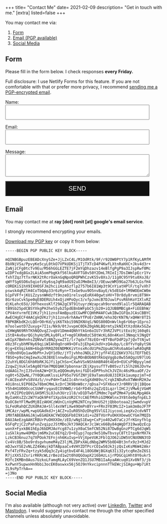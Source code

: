 +++
title= "Contact Me"
date= 2021-02-09 
description= "Get in touch with me."
[extra]
listed=false
+++

You may contact me via:

1. [Form](#form)
2. [Email (PGP available)](#email)
3. [Social Media](#social-media)

## Form

Please fill in the form below. I check responses **every Friday.**

Full disclosure: I use Netlify Forms for this feature. If you are not comfortable with that or prefer more privacy, I recommend [sending me a PGP-encrypted email](#email).

<form name="contact" method="POST" netlify>
  <p>
    <label>Name:<br> <input type="text" name="name" style="padding:10px;font-size:20px;width:90%"></label>   
  </p>
  <p>
    <label>Email:<br> <input type="email" name="email" style="padding:10px;font-size:20px;width:90%"></label><br>
  </p>  
    <label>Message:<br> <textarea name="message" style="padding:10px;font-size:20px;width:90%"></textarea></label><br>
  </p>
  <p>
    <button type="submit" style="font-size:20px;width:90%;background:#111; color: white;padding:10px;cursor:pointer">SEND</button>
  </p>
</form>

## Email

You may contact me at <b>ray [dot] ronit [at] google's email service</b>.

I strongly recommend encrypting your emails. 

<a href="/RonitRay-public.txt">Download my PGP key</a> or copy it from below:

```
-----BEGIN PGP PUBLIC KEY BLOCK-----

mQINBGBpuzEBEADcXnySZe+JjLZxC4L/M1OdRtk/9F/r92OW0PtY7p1RfKyLAMfM
8bXNjVSa/PpvyKe5cyL0tkO7VPkUDKSj1TjTXTcD4P4KwfLXtnRaHXC+Jkv4d3r+
ZaNjzCFg0tcTv9Eu/M56hGGLEZTE7jF2mYqDhzazv14eBlfgPgP9a3IJspRwf0Mc
wIDP7xdg8Gx2LAiA5omPbgKkf56lkuAVFTG0v50Y2DmL7RIeIj7DsIWmlpEcr1Yv
fxhTZqz7tTxrNKX2tRcrOaknGqNpoQRQPWhCzvKS5v8XsJ/11g0C95Y9tu0XoJ8/
qWYfSg6SO6u5qiofz6y6sqJqR9adG92uOJMm8mI3//OEuwzWM39Ga27b6JLGsfH4
cOREKiS1hX9IXHOSFJm2hciiHzASzflp2757b6I81Wp3t9CnYiatHPlF/tq7vXh7
pswsk4qRZlH4CoTbQAp33r6zRyn+T3xGe9uu9O5nvBayE/k5dEGd+lM9WOEmCW0m
b1pFVFf+jKUiZzysnWHdzft9nzeO1relsvpEoRX40gwtsHV+T0r8dy8rvmi8T9H+
8Gr6zoCvkSpe0qE8DERUih4xQjzHPoQyc3/xfpJxmcB7DJuwlPsvR6hKoYIXlvRZ
djKLehc65U/JOfhexosKlf29A2gC9T91tuyrzWzapcah9orend9la1lr5QARAQAB
tB9Sb25pdCBSYXkgPHJheS5yb25pdEBnbWFpbC5jb20+iQJUBBMBCgA+FiEEBhW/
CPV4nYvrmfE1VKz7jh11znsFAmBpuzECGwMFCQHhM4AFCwkIBwIGFQoJCAsCBBYC
AwECHgECF4AACgkQVKz7jh11znv6rhAAwYfPoErZmNK/eho3QrKN7N/xQHWr8TIS
fBPKBKbdK2cLQOrO0rKd/yiK6Tkbi59NIKNVqS/NOS800DnWvlkg6rU6q+1EproJ
m7oolwotD7Zuxyg+7I1s/Nk9/0tJvvpmC0DkZ0gkNLBQrmty2kNIXtXzdUAx5GZw
uIHWgN69RhTKhNQOvqZJvqbV1Dmm4QNhYtkGn6oIU7r3hRZJVPtitEoi9j160q0i
iStB+Av0arQGjhyHzSMLky0FLxf+mg9lKRm0zC58tWcKL6On4Kxnl3NmqcVJNgQY
w6IpX7BmhnhsZQNVwTzBNZyxwZTI/lr7qdxf78zEOr+BTYBoFDdP2p7jQvTtNjwt
d8z3FcybhMFNy69qiiWIAh0qOroH9+DFu3jEhp4ikdV+zQ4ubp/Lc8fYvYq8ytSN
0jg+EXVqik6N+6bgbYRRQZ0ENDMKKiVtnsxRcdU1PmZUpuAChRs6aAGelwR4OqRB
rVdbn0VQo1aw9bPh+JvQY1d9z/jYTjvhhoJNDL2JYjyfF4lE2Z6KV37GiTEFTbES
fBSO+p9sCHqIewXuJ8JBXElnnw0oiFgLMOnBObN8tRkUqVggbz0w55AQgzU97lUG
22uhYL0DGl6hbRbRKJGJfi1pChSo+CXwhVSxNShkH8R40t4Ee9+EUCsP9Bpyylmd
ZzqwZjVukle5Ag0EYGm7MQEQAK7pbonnarZEjXpysufTTvB05vz7i5lh286JDvYw
UdAAGi7njIJ5vVeA2W+QY3LeQQOmuHyknifGDleDPPhshChJVZXc46sMkuaOF/2v
ng0t+5ZQwNL/7Y0QKumKlssLkP95o7VGfZNYjE9aTams6U8J3IR1k1aumpzjmT+d
FcACEeahPxS8V4z5//nvP4H+TaAIIc4hrnxSgXdH89v/CrqkINDuRxXTWWnM2HJw
4Oi8nsL9IPO8Zw78bmCMmLkcDrC3K9BnW8cr/qDsa7+SFX6oxYJr0RRVjDj1BQoe
Y5h4H1U0OOcoCSUWFryqasECOVNWD/rGdrFD4hz2qZzQ1LqzrlIHCJjVMw6jVGmM
af/K2IPOzQOVLGH5Ml5LOJuh3Urz1l8/xD1DTwbf2Mdmc7qaPZMm47ydALMpgA6k
NyIaHXsZZc2W7YaQk9P4f1XpzbkzUR2CYcCAEfMVhiGIMKWlnx3Y8tde0gfnpEL3
OuOC8eYFlMwdMjBIzAKHCzWUnCLnVgM62NTCny3HnUS2tjQbbotoaa2jSwmdvvpV
SLFeURahQCZUXdR4JA+Sll4xVWfiXw49OmPnBYrx+FRn3Y03McIZ+1am3m8oJF7P
UMCAzr/wpML+wpUGAdkdJ+jACZ+uIuRO5hDzDhg95VlGIJiycoxLieqXv2cdvNTT
iMXfABEBAAGJAjwEGAEKACYWIQQGFb8I9Xidi+uZ8TVUrPuOHXXOewUCYGm7MQIb
DAUJAeEzgAAKCRBUrPuOHXXOe/zED/wNgS1Ewg+CxPjo402w07aCzJfrKGnyfhlg
6SFqPzjC2zPaFunZvqipzJStMDoJkYJ9AQCArJc1Wcx66By84qWgDf319waQzEcp
wonX+FyxkB61hEpJ6bDMJAoYcg87u1zyX0aC5mfCN52Ni87DwBgGnzPTCg6dJqWS
iuSklkymw4OMQvjm6Mx2uC8EYq2/D+0Iypj7opz9e510wTbvsyC8TtItpxNrMX7k
LzkCB36nuz7q7XPOok7EFnjnh6KuIvp+VVjXpeVUKJFblQJO62iDW5VCNUONN3tD
Cv4Vc8B/5bo9rdsgvhumeM4yZ3ljMLZDPxXALdNbg2WMV5b0D4Bt3nfx9z3+MJd2
mDJwxYSE2vNLZZ4kWujkDTABpaaCv4VHYZDTPcrCO1w50Jk3jzQsIxKsM6W42Akr
Pxf4TzFRvZq+tzyk5dQq3cZy4igtbvE4F4L18OG0WjBGXq63Ii3IytcqReZeZ6S1
R7jzXX5JZsrirRKRcWLzrBezd1w2t0hUQGOapX216bHzLsjrPDGCqiHht0Y6ukr5
M3fcIKMBn0Aus7UzkoLFamqRLAyC69VenZQ1JSU7MB1IaAyaAWcuq01Xv8Nf3/jb
kxPwnY5upwxHn9bbi3ocEK0aswxx56j5OJ9nYkvcipnnnTTkEWcjSIAgu+Wp7iKt
ZL9sPpTrhA==
=j3No
-----END PGP PUBLIC KEY BLOCK-----

```

## Social Media

I'm also available (although not very active) over [LinkedIn](https://in.linkedin.com/in/ronit-ray), [Twitter](https://twitter.com/RonRay98/) and [Mastodon](https://mastodon.lol/@ron). I would suggest you contact me through the other specified channels unless absolutely unavoidable.
